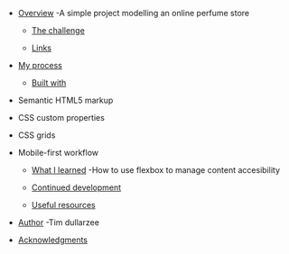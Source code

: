 - [Overview](#overview)
-A simple project modelling an online perfume store

  - [The challenge](#the-challenge)


  - [Links](#links)

- [My process](#my-process)

  - [Built with](#built-with)
- Semantic HTML5 markup
- CSS custom properties
- CSS grids
- Mobile-first workflow

  - [What I learned](#what-i-learned)
-How to use flexbox to manage content accesibility


  - [Continued development](#continued-development)


  - [Useful resources](#useful-resources)


- [Author](#author)
-Tim dullarzee

- [Acknowledgments](#acknowledgments)